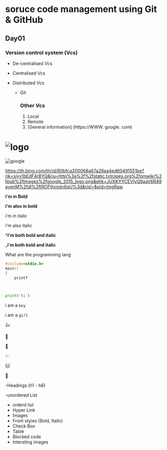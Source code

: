 

#  soruce code  management   using   Git  &   GitHub

##   Day01

###  Version   control    system  (Vcs)

- De-centralised Vcs

- Centralised Vcs

- Distributed  Vcs

     - Git

       ###   Other    Vcs

       1.  Local
       2. Remote
       3. [General   information]   (https://WWW. google. com)     

# ![logo](https://www.python.org/static/img/python-logo.png)



![google](https://th.bing.com/th/id/R0bfca200068a67a26aa4ed60491551be?rik=siyv1bEdF4rBYQ&riu=http%3a%2f%2fstatic.tvtropes.org%2fpmwiki%2fpub%2fimages%2fgoogle_2015_logo.png&ehk=JUXKYYCEVIyQ8aaV6R49ayenM%2fdl%2ftROFljtvodv6qU%3d&risl=&pid=ImgRaw)

https://th.bing.com/th/id/R0bfca200068a67a26aa4ed60491551be?rik=siyv1bEdF4rBYQ&riu=http%3a%2f%2fstatic.tvtropes.org%2fpmwiki%2fpub%2fimages%2fgoogle_2015_logo.png&ehk=JUXKYYCEVIyQ8aaV6R49ayenM%2fdl%2ftROFljtvodv6qU%3d&risl=&pid=ImgRaw









**i'm in Bold**

__i'm  also in bold__

i'm in  italic

i'm  also italic

***i'm both bold and italic**

___i'm both bold and italic__

What are the  programming  lang

```c
#include<stdio.h>
main()
{
    printf
        
```







```c

```

```python
print('hi')
```



i am a `boy`

i am a `girl`

:+1:

:camel:

:rocket:

:sparkles:

:cat:

:dog:

-Headings   (h1  -  h6)

-unordered  List

- orderd list 
- Hyper Link
- Images
- Front styies (Bold,  Italic)
- Check Box
- Table
- Blocked code
- Intersting images





















